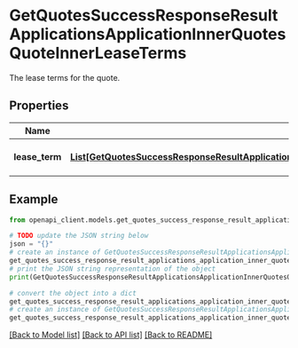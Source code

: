 # GetQuotesSuccessResponseResultApplicationsApplicationInnerQuotesQuoteInnerLeaseTerms

The lease terms for the quote.

## Properties

Name | Type | Description | Notes
------------ | ------------- | ------------- | -------------
**lease_term** | [**List[GetQuotesSuccessResponseResultApplicationsApplicationInnerQuotesQuoteInnerLeaseTermsLeaseTermInner]**](GetQuotesSuccessResponseResultApplicationsApplicationInnerQuotesQuoteInnerLeaseTermsLeaseTermInner.md) | A list of lease terms. | [optional] 

## Example

```python
from openapi_client.models.get_quotes_success_response_result_applications_application_inner_quotes_quote_inner_lease_terms import GetQuotesSuccessResponseResultApplicationsApplicationInnerQuotesQuoteInnerLeaseTerms

# TODO update the JSON string below
json = "{}"
# create an instance of GetQuotesSuccessResponseResultApplicationsApplicationInnerQuotesQuoteInnerLeaseTerms from a JSON string
get_quotes_success_response_result_applications_application_inner_quotes_quote_inner_lease_terms_instance = GetQuotesSuccessResponseResultApplicationsApplicationInnerQuotesQuoteInnerLeaseTerms.from_json(json)
# print the JSON string representation of the object
print(GetQuotesSuccessResponseResultApplicationsApplicationInnerQuotesQuoteInnerLeaseTerms.to_json())

# convert the object into a dict
get_quotes_success_response_result_applications_application_inner_quotes_quote_inner_lease_terms_dict = get_quotes_success_response_result_applications_application_inner_quotes_quote_inner_lease_terms_instance.to_dict()
# create an instance of GetQuotesSuccessResponseResultApplicationsApplicationInnerQuotesQuoteInnerLeaseTerms from a dict
get_quotes_success_response_result_applications_application_inner_quotes_quote_inner_lease_terms_from_dict = GetQuotesSuccessResponseResultApplicationsApplicationInnerQuotesQuoteInnerLeaseTerms.from_dict(get_quotes_success_response_result_applications_application_inner_quotes_quote_inner_lease_terms_dict)
```
[[Back to Model list]](../README.md#documentation-for-models) [[Back to API list]](../README.md#documentation-for-api-endpoints) [[Back to README]](../README.md)



